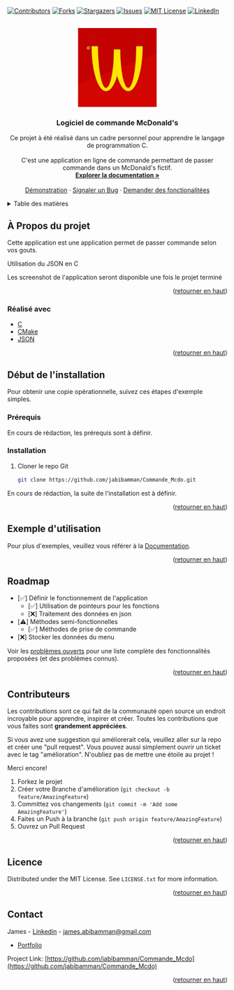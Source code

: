 <div id="top"></div>

[![Contributors][contributors-shield]][contributors-url]
[![Forks][forks-shield]][forks-url]
[![Stargazers][stars-shield]][stars-url]
[![Issues][issues-shield]][issues-url]
[![MIT License][license-shield]][license-url]
[![LinkedIn][linkedin-shield]][linkedin-url]



<!-- PROJECT LOGO -->
<br />
<div align="center">
  <a href="https://github.com/jabibamman/Commande_Mcdo/blob/master/logo.png">
    <img src="logo.png" alt="Logo" width="180" height="180">
  </a>

<h3 align="center">Logiciel de commande McDonald's</h3>

  <p align="center">
    Ce projet à été réalisé dans un cadre personnel pour apprendre le langage de programmation C. <br></br>C'est une application en ligne de commande permettant de passer commande dans un McDonald's fictif.
    <br />
    <a href="https://github.com/jabibamman/Commande_Mcdo"><strong>Explorer la documentation »</strong></a>
    <br />
    <br />
    <a href="https://github.com/jabibamman/Commande_Mcdo">Démonstration</a>
    ·
    <a href="https://github.com/jabibamman/Commande_Mcdo/issues">Signaler un Bug</a>
    ·
    <a href="https://github.com/jabibamman/Commande_Mcdo/issues">Demander des fonctionalitées </a>
  </p>
</div>



<!-- TABLE OF CONTENTS -->
<details>
  <summary>Table des matières</summary>
  <ol>
    <li>
      <a href="#À-Propos-du-projet">À Propos du projet</a>
      <ul>
        <li><a href="#Réalisé-avec">Réalisé avec</a></li>
      </ul>
    </li>
    <li>
      <a href="#Installation">Installation</a>
      <ul>
        <li><a href="#Prérequis">Prérequis</a></li>
        <li><a href="#installation">Installation</a></li>
      </ul>
    </li>
    <li><a href="#Exemple-d\'utilisation">Utilsations</a></li>
    <li><a href="#roadmap">Roadmap</a></li>
    <li><a href="#Contributeurs">Contributeurs</a></li>
    <li><a href="#Licence">Licence</a></li>
    <li><a href="#contact">Contact</a></li>
  </ol>
</details>



<!-- ABOUT THE PROJECT -->
## À Propos du projet

<p>Cette application est une application permet de passer commande selon vos gouts.</p>

<p>Utilisation du JSON en C</p> 

<p>Les screenshot de l'application seront disponible une fois le projet terminé</p>


<p align="right">(<a href="#top">retourner en haut</a>)</p>



### Réalisé avec

* [C](https://fr.wikipedia.org/wiki/C_(langage))
* [CMake](https://cmake.org/)
* [JSON](https://www.json.org/json-fr.html)


<p align="right">(<a href="#top">retourner en haut</a>)</p>



<!-- GETTING STARTED -->
## Début de l'installation

Pour obtenir une copie opérationnelle, suivez ces étapes d'exemple simples.

### Prérequis

En cours de rédaction, les prérequis sont à définir.

### Installation

1. Cloner le repo Git
   ```sh
   git clone https://github.com/jabibamman/Commande_Mcdo.git
   ```
En cours de rédaction, la suite de l'installation est à définir.



<p align="right">(<a href="#top">retourner en haut</a>)</p>



<!-- USAGE EXAMPLES -->
## Exemple d'utilisation

Pour plus d'exemples, veuillez vous référer à la [Documentation](https://github.com/jabibamman/Commande_Mcdo/wiki).

<p align="right">(<a href="#top">retourner en haut</a>)</p>



<!-- ROADMAP -->
## Roadmap

- [✅] Définir le fonctionnement de l'application
    - [✅] Utilisation de pointeurs pour les fonctions
    - [❌] Traitement des données en json
- [⚠️] Méthodes semi-fonctionnelles
    - [✅] Méthodes  de prise de commande
- [❌] Stocker les données du menu

Voir les [problèmes ouverts](https://github.com/github_username/repo_name/issues) pour une liste complète des fonctionnalités proposées (et des problèmes connus).

<p align="right">(<a href="#top">retourner en haut</a>)</p>



<!-- CONTRIBUTING -->
## Contributeurs

Les contributions sont ce qui fait de la communauté open source un endroit incroyable pour apprendre, inspirer et créer. Toutes les contributions que vous faites sont **grandement appréciées**.

Si vous avez une suggestion qui améliorerait cela, veuillez aller sur la repo et créer une "pull request". Vous pouvez aussi simplement ouvrir un ticket avec le tag "amélioration".
N'oubliez pas de mettre une étoile au projet !

Merci encore!

1. Forkez le projet
2. Créer votre Branche d'amélioration (`git checkout -b feature/AmazingFeature`)
3. Committez vos changements (`git commit -m 'Add some AmazingFeature'`)
4. Faites un Push à la branche (`git push origin feature/AmazingFeature`)
5. Ouvrez un Pull Request

<p align="right">(<a href="#top">retourner en haut</a>)</p>



<!-- LICENSE -->
## Licence

Distributed under the MIT License. See `LICENSE.txt` for more information.

<p align="right">(<a href="#top">retourner en haut</a>)</p>



<!-- CONTACT -->
## Contact

James - [Linkedin](https://fr.linkedin.com/in/jamesabib) - james.abibamman@gmail.com
- [Portfolio](https://abib-james.fr)

Project Link: [https://github.com/jabibamman/Commande_Mcdo](https://github.com/jabibamman/Commande_Mcdo)

<p align="right">(<a href="#top">retourner en haut</a>)</p>





<!-- MARKDOWN LINKS & IMAGES -->
<!-- https://www.markdownguide.org/basic-syntax/#reference-style-links -->

[contributors-shield]: https://img.shields.io/github/contributors/jabibamman/Velib_JFX.svg?style=for-the-badge

[contributors-url]: https://github.com/jabibamman/Commande_Mcdo/graphs/contributors

[forks-shield]: https://img.shields.io/github/forks/jabibamman/Velib_JFX.svg?style=for-the-badge

[forks-url]: https://github.com/jabibamman/Commande_Mcdo/network/members

[stars-shield]: https://img.shields.io/github/stars/jabibamman/Velib_JFX.svg?style=for-the-badge

[stars-url]: https://github.com/jabibamman/Commande_Mcdo/stargazers

[issues-shield]: https://img.shields.io/github/issues/jabibamman/Velib_JFX.svg?style=for-the-badge

[issues-url]: https://github.com/jabibamman/Commande_Mcdo/issues

[license-shield]: https://img.shields.io/github/license/jabibamman/Velib_JFX.svg?style=for-the-badge

[license-url]: https://github.com/jabibamman/Commande_Mcdo/blob/main/LICENSE

[linkedin-shield]: https://img.shields.io/badge/-LinkedIn-black.svg?style=for-the-badge&logo=linkedin&colorB=555

[linkedin-url]: https://linkedin.com/in/jamesabib
